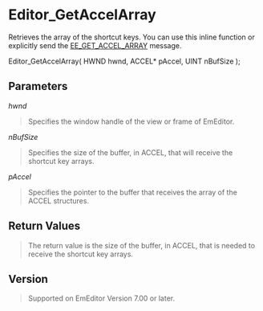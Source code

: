 # Editor\_GetAccelArray

Retrieves the array of the shortcut keys. You can use this inline function
or explicitly send the [EE\_GET\_ACCEL\_ARRAY](../message/ee_get_accel_array) message.

Editor\_GetAccelArray( HWND hwnd, ACCEL\* pAccel, UINT nBufSize );

## Parameters

_hwnd_

> Specifies the window handle of the view or frame of EmEditor.

_nBufSize_

> Specifies the size of the buffer, in ACCEL, that will receive the shortcut key arrays.

_pAccel_

> Specifies the pointer to the buffer that receives the array of the ACCEL structures.

## Return Values

> The return value is the size of the buffer, in ACCEL, that is needed to  receive the shortcut key arrays.

## Version

> Supported on EmEditor Version 7.00 or later.